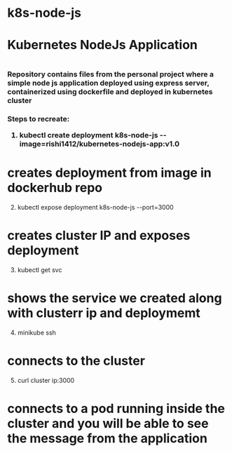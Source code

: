 # k8s-node-js
<h1> Kubernetes NodeJs Application <h1>
<h3> Repository contains files from the personal project where a simple node js application deployed using express server, containerized using dockerfile and deployed in kubernetes cluster <h3>

<p>
Steps to recreate:

1. kubectl create deployment k8s-node-js --image=rishi1412/kubernetes-nodejs-app:v1.0

# creates deployment from image in dockerhub repo

2. kubectl expose deployment k8s-node-js --port=3000

# creates cluster IP and exposes deployment

3. kubectl get svc

# shows the service we created along with clusterr ip and deploymemt

4. minikube ssh

# connects to the cluster

5. curl cluster ip:3000

# connects to a pod running inside the cluster and you will be able to see the message from the application
<p>
